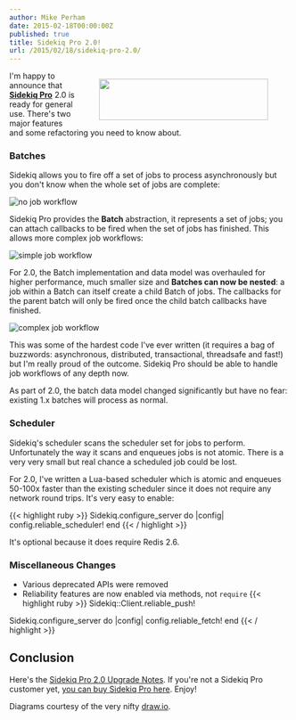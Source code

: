```yaml
---
author: Mike Perham
date: 2015-02-18T00:00:00Z
published: true
title: Sidekiq Pro 2.0!
url: /2015/02/18/sidekiq-pro-2.0/
---
```


<figure style="float:right">
  <img src="/wp-content/uploads/2015/02/sidekiq-pro.png" width="303" height="74"/>
</figure>

I'm happy to announce that **[Sidekiq Pro](http://sidekiq.org/pro)** 2.0 is ready for general use.  There's two major features
and some refactoring you need to know about.

### Batches

Sidekiq allows you to fire off a set of jobs to process asynchronously but you don't know when the whole set of jobs are complete:

![no job workflow](/wp-content/uploads/2015/02/sidekiq.png)

Sidekiq Pro provides the **Batch** abstraction, it represents a set of jobs; you can attach callbacks
to be fired when the set of jobs has finished.  This allows more complex job workflows:

![simple job workflow](/wp-content/uploads/2015/02/pro1.png)

For 2.0, the Batch implementation and data model was overhauled for higher performance, much smaller size
and **Batches can now be nested**: a job within a Batch can itself create a child Batch of jobs.  The callbacks for
the parent batch will only be fired once the child batch callbacks have finished.

![complex job workflow](/wp-content/uploads/2015/02/pro2.png)

This was some of the hardest code I've ever written (it requires a bag of buzzwords: asynchronous, distributed,
transactional, threadsafe and fast!) but I'm really proud of the outcome.  Sidekiq Pro should be
able to handle job workflows of any depth now.

As part of 2.0, the batch data model changed significantly but have no fear: existing 1.x batches will process as normal.

### Scheduler

Sidekiq's scheduler scans the scheduler set for jobs to perform.  Unfortunately the way it scans and enqueues jobs is not atomic.
There is a very very small but real chance a scheduled job could be lost.

For 2.0, I've written a Lua-based scheduler which is atomic and enqueues 50-100x faster than the existing scheduler since it does
not require any network round trips.  It's very easy to enable:

{{< highlight ruby >}}
Sidekiq.configure_server do |config|
  config.reliable_scheduler!
end
{{< / highlight >}}

It's optional because it does require Redis 2.6.

### Miscellaneous Changes

* Various deprecated APIs were removed
* Reliability features are now enabled via methods, not `require`
{{< highlight ruby >}}
Sidekiq::Client.reliable_push!

Sidekiq.configure_server do |config|
  config.reliable_fetch!
end
{{< / highlight >}}

## Conclusion

Here's the [Sidekiq Pro 2.0 Upgrade Notes](https://github.com/mperham/sidekiq/blob/master/Pro-2.0-Upgrade.md).
If you're not a Sidekiq Pro customer yet, [you can buy Sidekiq Pro here](http://sidekiq.org/).  Enjoy!

Diagrams courtesy of the very nifty [draw.io](http://draw.io).
